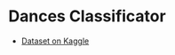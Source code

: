 # Dances Classificator

- [Dataset on Kaggle](https://kaggle.com/dataset/43ace0651e987eb3f880f81394596335a78073a215f39f1f4cecca965dc4f78b)
